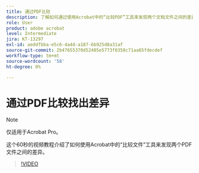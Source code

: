 ```yaml
---
title: 通过PDF比较
description: 了解如何通过使用Acrobat中的“比较PDF”工具来发现两个文档文件之间的差异
role: User
product: adobe acrobat
level: Intermediate
jira: KT-13297
exl-id: aeddfbba-e5c6-4a4d-a187-6b925d8a31af
source-git-commit: 2b47655370d52405e5773f0358c71aa65fdecdef
workflow-type: tm+mt
source-wordcount: '58'
ht-degree: 0%

---
```


# 通过PDF比较找出差异

>[!NOTE]
>
>仅适用于Acrobat Pro。

这个60秒的视频教程介绍了如何使用Acrobat中的“比较文件”工具来发现两个PDF文件之间的差异。

>[!VIDEO](https://video.tv.adobe.com/v/3409905?quality=12&learn=on&hidetitle=true)

